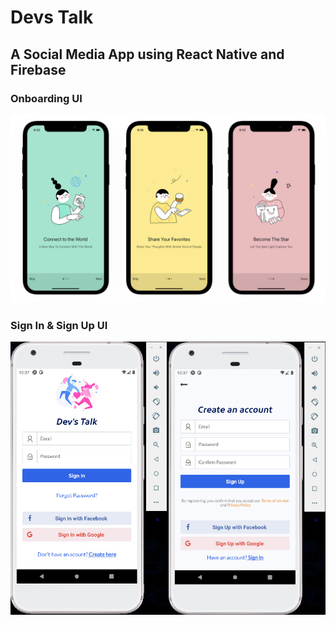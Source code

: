 #                 Devs Talk
## A Social Media App using React Native and Firebase

### Onboarding UI
![Onboarding UI](https://raw.githubusercontent.com/debjitpurohit/social-media-app/master/assets/screenshots/onboarding-ui.png)

### Sign In & Sign Up UI
![Sign in UI](https://raw.githubusercontent.com/debjitpurohit/social-media-app/master/assets/screenshots/sign-in-up.jpg)





